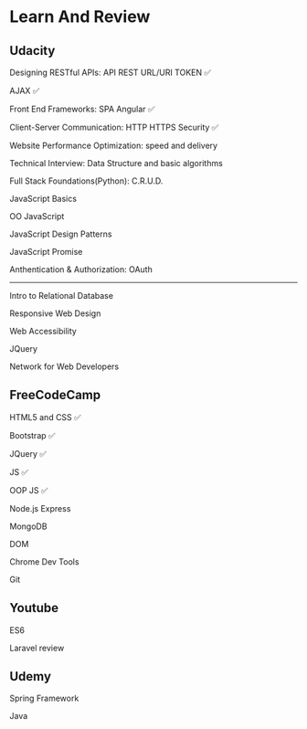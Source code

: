 # Learn And Review 

## Udacity
Designing RESTful APIs: API REST URL/URI TOKEN ✅

AJAX ✅

Front End Frameworks: SPA Angular ✅

Client-Server Communication: HTTP HTTPS Security ✅

Website Performance Optimization: speed and delivery

Technical Interview: Data Structure and basic algorithms

Full Stack Foundations(Python): C.R.U.D. 

JavaScript Basics

OO JavaScript

JavaScript Design Patterns

JavaScript Promise

Anthentication & Authorization: OAuth

-------------------------------------------------------------------------------------

Intro to Relational Database

Responsive Web Design

Web Accessibility

JQuery

Network for Web Developers

## FreeCodeCamp
HTML5 and CSS ✅

Bootstrap ✅

JQuery ✅

JS ✅

OOP JS ✅

Node.js Express

MongoDB

DOM 

Chrome Dev Tools

Git

## Youtube
ES6

Laravel review

## Udemy
Spring Framework

Java 
